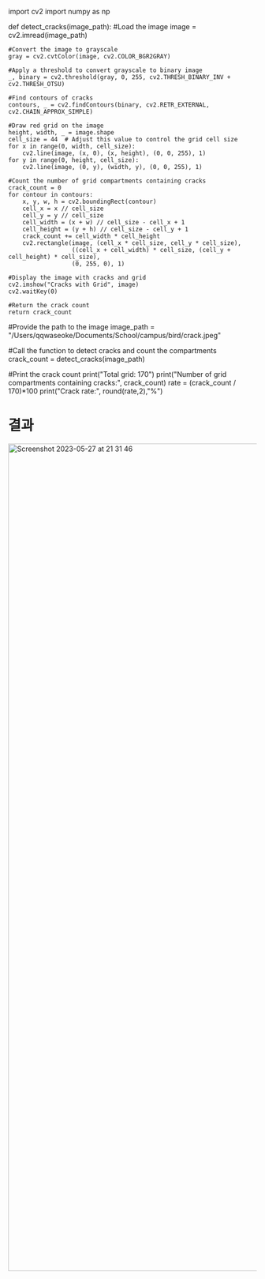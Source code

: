 import cv2
import numpy as np

def detect_cracks(image_path):
    #Load the image
    image = cv2.imread(image_path)
    
    #Convert the image to grayscale
    gray = cv2.cvtColor(image, cv2.COLOR_BGR2GRAY)
    
    #Apply a threshold to convert grayscale to binary image
    _, binary = cv2.threshold(gray, 0, 255, cv2.THRESH_BINARY_INV + cv2.THRESH_OTSU)
    
    #Find contours of cracks
    contours, _ = cv2.findContours(binary, cv2.RETR_EXTERNAL, cv2.CHAIN_APPROX_SIMPLE)
    
    #Draw red grid on the image
    height, width, _ = image.shape
    cell_size = 44  # Adjust this value to control the grid cell size
    for x in range(0, width, cell_size):
        cv2.line(image, (x, 0), (x, height), (0, 0, 255), 1)
    for y in range(0, height, cell_size):
        cv2.line(image, (0, y), (width, y), (0, 0, 255), 1)
    
    #Count the number of grid compartments containing cracks
    crack_count = 0
    for contour in contours:
        x, y, w, h = cv2.boundingRect(contour)
        cell_x = x // cell_size
        cell_y = y // cell_size
        cell_width = (x + w) // cell_size - cell_x + 1
        cell_height = (y + h) // cell_size - cell_y + 1
        crack_count += cell_width * cell_height
        cv2.rectangle(image, (cell_x * cell_size, cell_y * cell_size),
                      ((cell_x + cell_width) * cell_size, (cell_y + cell_height) * cell_size),
                      (0, 255, 0), 1)
    
    #Display the image with cracks and grid
    cv2.imshow("Cracks with Grid", image)
    cv2.waitKey(0)
    
    #Return the crack count
    return crack_count

#Provide the path to the image
image_path = "/Users/qqwaseoke/Documents/School/campus/bird/crack.jpeg"

#Call the function to detect cracks and count the compartments
crack_count = detect_cracks(image_path)

#Print the crack count
print("Total grid: 170")
print("Number of grid compartments containing cracks:", crack_count)
rate = (crack_count / 170)*100
print("Crack rate:", round(rate,2),"%")


# 결과
<img width="1676" alt="Screenshot 2023-05-27 at 21 31 46" src="https://github.com/QQWaseokE/Today-I-Learned/assets/127533265/c49d0cf0-97ce-41e5-b589-1d927d4929b3">
